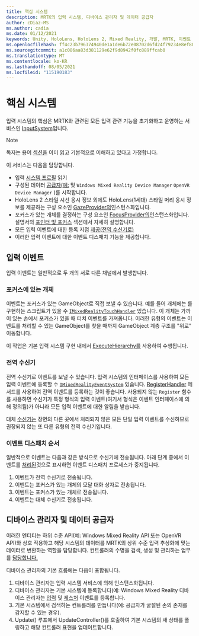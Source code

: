 ```yaml
---
title: 핵심 시스템
description: MRTK의 입력 시스템, 디바이스 관리자 및 데이터 공급자
author: cDiaz-MS
ms.author: cadia
ms.date: 01/12/2021
keywords: Unity, HoloLens, HoloLens 2, Mixed Reality, 개발, MRTK, 이벤트
ms.openlocfilehash: ff4c23b796374940de1a1de6b72e08702d6fd24f79234e8ef80dc1210d13d103
ms.sourcegitcommit: a1c086aa83d381129e62f9d8942f0fc889ffcab0
ms.translationtype: MT
ms.contentlocale: ko-KR
ms.lasthandoff: 08/05/2021
ms.locfileid: "115190183"
---
```

# <a name="core-system"></a>핵심 시스템

입력 시스템의 핵심은 MRTK와 관련된 모든 입력 관련 기능을 초기화하고 운영하는 서비스인 [InputSystem](../features/input/overview.md)입니다.

> [!NOTE]
> 독자는 용어 [섹션을](terminology.md) 이미 읽고 기본적으로 이해하고 있다고 가정합니다.

이 서비스는 다음을 담당합니다.

- 입력 [시스템 프로필](../configuration/mixed-reality-configuration-guide.md#input-system-settings) 읽기
- 구성된 데이터 [공급자(예:](../features/input/input-providers.md) 및 `Windows Mixed Reality Device Manager` `OpenVR Device Manager` )를 시작합니다.
- HoloLens 2 스타일 시선 응시 정보 외에도 HoloLens(1세대) 스타일 머리 응시 정보를 제공하는 구성 요소인 [GazeProvider의](xref:Microsoft.MixedReality.Toolkit.Input.IMixedRealityGazeProvider)인스턴스화입니다.
- 포커스가 있는 개체를 결정하는 구성 요소인 [FocusProvider의](xref:Microsoft.MixedReality.Toolkit.Input.IMixedRealityFocusProvider)인스턴스화입니다. 설명서의 [포인터 및 포커스](controllers-pointers-and-focus.md#pointers-and-focus) 섹션에서 자세히 설명합니다.
- 모든 입력 이벤트에 대한 등록 지점 [제공(전역 수신기로)](#global-listeners)
- 이러한 입력 이벤트에 대한 이벤트 디스패치 기능을 제공합니다.

## <a name="input-events"></a>입력 이벤트

입력 이벤트는 일반적으로 두 개의 서로 다른 채널에서 발생합니다.

### <a name="objects-in-focus"></a>포커스에 있는 개체

이벤트는 포커스가 있는 GameObject로 직접 보낼 수 있습니다. 예를 들어 개체에는 를 구현하는 스크립트가 있을 수 [`IMixedRealityTouchHandler`](xref:Microsoft.MixedReality.Toolkit.Input.IMixedRealityTouchHandler) 있습니다.
이 개체는 가까이 있는 손에서 포커스가 있을 때 터치 이벤트를 가져옵니다. 이러한 유형의 이벤트는 이벤트를 처리할 수 있는 GameObject를 찾을 때까지 GameObject 계층 구조를 "위로" 이동합니다.

이 작업은 기본 입력 시스템 구현 내에서 [ExecuteHierarchy를](https://docs.unity3d.com/ScriptReference/EventSystems.ExecuteEvents.ExecuteHierarchy.html) 사용하여 수행됩니다.

### <a name="global-listeners"></a>전역 수신기

전역 수신기로 이벤트를 보낼 수 있습니다. 입력 시스템의 인터페이스를 사용하여 모든 입력 이벤트에 등록할 수 [`IMixedRealityEventSystem`](xref:Microsoft.MixedReality.Toolkit.IMixedRealityEventSystem) 있습니다. [RegisterHandler](xref:Microsoft.MixedReality.Toolkit.IMixedRealityEventSystem.RegisterHandler%2A) 메서드를 사용하여 전역 이벤트를 등록하는 것이 좋습니다. 사용되지 않는 `Register` 함수를 사용하면 수신기가 특정 형식의 입력 이벤트(여기서 형식은 이벤트 인터페이스에 의해 정의됨)가 아니라 모든 입력 이벤트에 대한 알림을 받습니다.

대체 [수신기는](xref:Microsoft.MixedReality.Toolkit.Input.MixedRealityInputSystem.PushFallbackInputHandler%2A) 장면의 다른 곳에서 처리되지 않은 모든 단일 입력 이벤트를 수신하므로 권장되지 않는 또 다른 유형의 전역 수신기입니다.

### <a name="order-of-event-dispatch"></a>이벤트 디스패치 순서

일반적으로 이벤트는 다음과 같은 방식으로 수신기에 전송됩니다. 아래 단계 중에서 이벤트를 [처리된](https://docs.unity3d.com/ScriptReference/EventSystems.AbstractEventData-used.html)것으로 표시하면 이벤트 디스패치 프로세스가 중지됩니다.

1. 이벤트가 전역 수신기로 전송됩니다.
2. 이벤트는 포커스가 있는 개체의 모달 대화 상자로 전송됩니다.
3. 이벤트는 포커스가 있는 개체로 전송됩니다.
4. 이벤트는 대체 수신기로 전송됩니다.

## <a name="device-managers-and-data-providers"></a>디바이스 관리자 및 데이터 공급자

이러한 엔터티는 하위 수준 API(예: Windows Mixed Reality API 또는 OpenVR API)와 상호 작용하고 해당 시스템의 데이터를 MRTK의 상위 수준 입력 추상화에 맞는 데이터로 변환하는 역할을 담당합니다. 컨트롤러의 수명을 검색, 생성 및 관리하는 업무를 [담당합니다.](controllers-pointers-and-focus.md#controllers)

디바이스 관리자의 기본 흐름에는 다음이 포함됩니다.

1. 디바이스 관리자는 입력 시스템 서비스에 의해 인스턴스화됩니다.
2. 디바이스 관리자는 기본 시스템에 등록합니다(예: Windows Mixed Reality 디바이스 관리자는 [입력](../features/input/input-events.md) 및 [제스처](../features/input/gestures.md#gesture-events) 이벤트를 등록합니다.
3. 기본 시스템에서 검색하는 컨트롤러를 만듭니다(예: 공급자가 굴절된 손의 존재를 감지할 수 있는 경우).
4. Update() 루프에서 UpdateController()를 호출하여 기본 시스템의 새 상태를 폴링하고 해당 컨트롤러 표현을 업데이트합니다.
